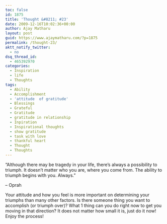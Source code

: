 ```yaml
---
toc: false
id: 1875
title: 'Thought &#8211; #23'
date: 2009-12-16T10:02:36+00:00
author: Ajay Matharu
layout: post
guid: https://www.ajaymatharu.com/?p=1875
permalink: /thought-23/
aktt_notify_twitter:
  - no
dsq_thread_id:
  - 465392970
categories:
  - Inspiration
  - life
  - Thoughts
tags:
  - Ability
  - Accomplishment
  - 'attitude  of gratitude'
  - Blessings
  - Grateful
  - Gratitude
  - gratitude in relationship
  - Inpiration
  - Inspirational thoughts
  - show gratitude
  - task with love
  - thankful heart
  - Thought
  - Thoughts
---
```

&#8220;Although there may be tragedy in your life, there&#8217;s always a possibility to triumph. It doesn&#8217;t matter who you are, where you come from. The ability to triumph begins with you. Always.&#8221;

&#8211; Oprah

Your attitude and how you feel is more important on determining your triumphs than many other factors. Is there someone thing you want to accomplish (or triumph over)? What 1 thing can you do right now to get you moving in that direction? It does not matter how small it is, just do it now! Enjoy the process!
